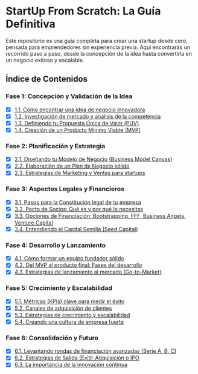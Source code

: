 # StartUp From Scratch: La Guía Definitiva

Este repositorio es una guía completa para crear una startup desde cero, pensada para emprendedores sin experiencia previa. Aquí encontrarás un recorrido paso a paso, desde la concepción de la idea hasta convertirla en un negocio exitoso y escalable.

## Índice de Contenidos

### Fase 1: Concepción y Validación de la Idea

- [x] [1.1. Cómo encontrar una idea de negocio innovadora](./docs/1-Concepcion_y_Validacion/1.1-Encontrar_idea_innovadora.md)
- [x] [1.2. Investigación de mercado y análisis de la competencia](./docs/1-Concepcion_y_Validacion/1.2-Investigacion_de_mercado.md)
- [x] [1.3. Definiendo tu Propuesta Única de Valor (PUV)](./docs/1-Concepcion_y_Validacion/1.3-Propuesta_Unica_de_Valor.md)
- [x] [1.4. Creación de un Producto Mínimo Viable (MVP)](./docs/1-Concepcion_y_Validacion/1.4-Producto_Minimo_Viable.md)

### Fase 2: Planificación y Estrategia

- [x] [2.1. Diseñando tu Modelo de Negocio (Business Model Canvas)](./docs/2-Planificacion_y_Estrategia/2.1-Modelo_de_Negocio.md)
- [x] [2.2. Elaboración de un Plan de Negocio sólido](./docs/2-Planificacion_y_Estrategia/2.2-Plan_de_Negocio.md)
- [x] [2.3. Estrategias de Marketing y Ventas para startups](./docs/2-Planificacion_y_Estrategia/2.3-Marketing_y_Ventas.md)

### Fase 3: Aspectos Legales y Financieros

- [x] [3.1. Pasos para la Constitución legal de tu empresa](./docs/3-Aspectos_Legales_y_Financieros/3.1-Constitucion_Legal.md)
- [x] [3.2. Pacto de Socios: Qué es y por qué lo necesitas](./docs/3-Aspectos_Legales_y_Financieros/3.2-Pacto_de_Socios.md)
- [x] [3.3. Opciones de Financiación: Bootstrapping, FFF, Business Angels, Venture Capital](./docs/3-Aspectos_Legales_y_Financieros/3.3-Opciones_de_Financiacion.md)
- [x] [3.4. Entendiendo el Capital Semilla (Seed Capital)](./docs/3-Aspectos_Legales_y_Financieros/3.4-Capital_Semilla.md)

### Fase 4: Desarrollo y Lanzamiento

- [x] [4.1. Cómo formar un equipo fundador sólido](./docs/4-Desarrollo_y_Lanzamiento/4.1-Equipo_Fundador.md)
- [x] [4.2. Del MVP al producto final: Fases del desarrollo](./docs/4-Desarrollo_y_Lanzamiento/4.2-Desarrollo_de_Producto.md)
- [x] [4.3. Estrategias de lanzamiento al mercado (Go-to-Market)](./docs/4-Desarrollo_y_Lanzamiento/4.3-Estrategias_de_Lanzamiento.md)

### Fase 5: Crecimiento y Escalabilidad

- [x] [5.1. Métricas (KPIs) clave para medir el éxito](./docs/5-Crecimiento_y_Escalabilidad/5.1-Metricas_KPIs.md)
- [x] [5.2. Canales de adquisición de clientes](./docs/5-Crecimiento_y_Escalabilidad/5.2-Canales_de_Adquisicion.md)
- [x] [5.3. Estrategias de crecimiento y escalabilidad](./docs/5-Crecimiento_y_Escalabilidad/5.3-Estrategias_de_Crecimiento.md)
- [x] [5.4. Creando una cultura de empresa fuerte](./docs/5-Crecimiento_y_Escalabilidad/5.4-Cultura_de_Empresa.md)

### Fase 6: Consolidación y Futuro

- [x] [6.1. Levantando rondas de financiación avanzadas (Serie A, B, C)](./docs/6-Consolidacion_y_Futuro/6.1-Rondas_de_Financiacion.md)
- [x] [6.2. Estrategias de Salida (Exit): Adquisición o IPO](./docs/6-Consolidacion_y_Futuro/6.2-Estrategias_de_Salida.md)
- [x] [6.3. La importancia de la innovación continua](./docs/6-Consolidacion_y_Futuro/6.3-Innovacion_Continua.md)
